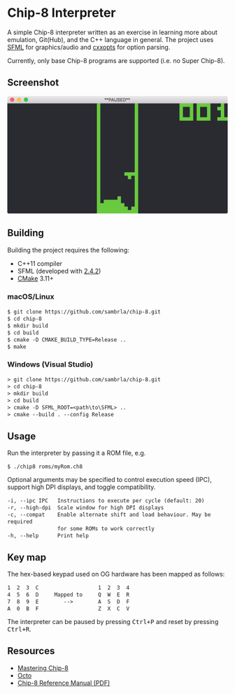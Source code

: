 # Chip-8 Interpreter
A simple Chip-8 interpreter written as an exercise in learning more about emulation, Git(Hub), and the C++ language in general. The project uses [SFML](https://github.com/SFML/SFML) for graphics/audio and [cxxopts](https://github.com/jarro2783/cxxopts) for option parsing.

Currently, only base Chip-8 programs are supported (i.e. no Super Chip-8).

## Screenshot
<img alt="Screenshot of the interpreter" src="Screenshot.png" width="640" />

## Building
Building the project requires the following:
* C++11 compiler
* SFML (developed with [2.4.2](https://www.sfml-dev.org/download/sfml/2.4.2/))
* [CMake](https://cmake.org) 3.11+

### macOS/Linux

    $ git clone https://github.com/sambrla/chip-8.git
    $ cd chip-8
    $ mkdir build
    $ cd build
    $ cmake -D CMAKE_BUILD_TYPE=Release ..
    $ make

### Windows (Visual Studio)

    > git clone https://github.com/sambrla/chip-8.git
    > cd chip-8
    > mkdir build
    > cd build
    > cmake -D SFML_ROOT=<path\to\SFML> ..
    > cmake --build . --config Release

## Usage
Run the interpreter by passing it a ROM file, e.g.

    $ ./chip8 roms/myRom.ch8

Optional arguments may be specified to control execution speed (IPC), support high DPI displays, and toggle compatibility.

    -i, --ipc IPC   Instructions to execute per cycle (default: 20)
    -r, --high-dpi  Scale window for high DPI displays
    -c, --compat    Enable alternate shift and load behaviour. May be required
                    for some ROMs to work correctly
    -h, --help      Print help

## Key map
The hex-based keypad used on OG hardware has been mapped as follows:

    1  2  3  C                   1  2  3  4
    4  5  6  D     Mapped to     Q  W  E  R
    7  8  9  E        -->        A  S  D  F
    A  0  B  F                   Z  X  C  V

The interpreter can be paused by pressing <kbd>Ctrl+P</kbd> and reset by pressing <kbd>Ctrl+R</kbd>.

## Resources
* [Mastering Chip-8](http://mattmik.com/files/chip8/mastering/chip8.html)
* [Octo](https://github.com/JohnEarnest/Octo)
* [Chip-8 Reference Manual (PDF)](http://chip8.sourceforge.net/chip8-1.1.pdf)
